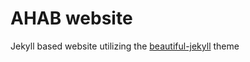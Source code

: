 # AHAB website

Jekyll based website utilizing the [beautiful-jekyll](https://github.com/daattali/beautiful-jekyll) theme



